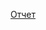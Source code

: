 [Отчет](Report/%D0%9E%D1%82%D1%87%D0%B5%D1%82%20%D0%BF%D0%BE%20%D0%B7%D0%B0%D0%B4%D0%B0%D0%BD%D0%B8%D1%8E%20ALMAGEN.md)
